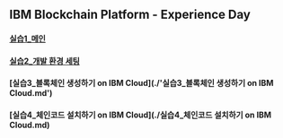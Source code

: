 ## IBM Blockchain Platform - Experience Day  
#### [실습1_메인](https://github.com/ibmblkchain/exday_IBP/blob/master/실습1_메인.md)  
#### [실습2_개발 환경 세팅](https://github.com/ibmblkchain/exday/blob/master/실습2.md)  
#### [실습3_블록체인 생성하기 on IBM Cloud](./'실습3_블록체인 생성하기 on IBM Cloud.md')  
#### [실습4_체인코드 설치하기 on IBM Cloud](./실습4_체인코드 설치하기 on IBM Cloud.md)  

